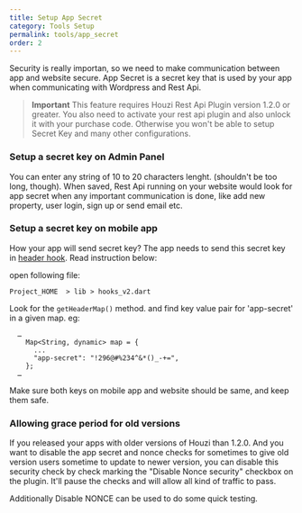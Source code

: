 ```yaml
---
title: Setup App Secret
category: Tools Setup
permalink: tools/app_secret
order: 2
---
```


Security is really importan, so we need to make communication between app and website secure. App Secret is a secret key that is used by your app when communicating with Wordpress and Rest Api.

> **Important** This feature requires Houzi Rest Api Plugin version 1.2.0 or greater. You also need to activate your rest api plugin and also unlock it with your purchase code. Otherwise you won't be able to setup Secret Key and many other configurations.

### Setup a secret key on Admin Panel
You can enter any string of 10 to 20 characters lenght. (shouldn't be too long, though). When saved, Rest Api running on your website would look for app secret when any important communication is done, like add new property, user login, sign up or send email etc.

### Setup a secret key on mobile app
How your app will send secret key? The app needs to send this secret key in [header hook](/hooks-widgets/set_api_header). Read instruction below:

open following file:

`Project_HOME  > lib > hooks_v2.dart`

Look for the `getHeaderMap()` method. and find key value pair for 'app-secret' in a given map. eg: 
```
  …
    Map<String, dynamic> map = {
      ...
      "app-secret": "!296@#%234^&*()_-+=", 
    };
  …
```

Make sure both keys on mobile app and website should be same, and keep them safe.

### Allowing grace period for old versions
If you released your apps with older versions of Houzi than 1.2.0. And you want to disable the app secret and nonce checks for sometimes to give old version users sometime to update to newer version, you can disable this security check by check marking the "Disable Nonce security" checkbox on the plugin. It'll pause the checks and will allow all kind of traffic to pass.

Additionally Disable NONCE can be used to do some quick testing.



